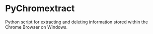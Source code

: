 # PyChromextract
Python script for extracting and deleting information stored within the Chrome Browser on Windows.
